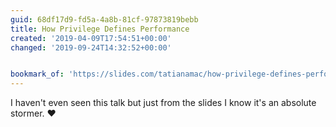 ```yaml
---
guid: 68df17d9-fd5a-4a8b-81cf-97873819bebb
title: How Privilege Defines Performance
created: '2019-04-09T17:54:51+00:00'
changed: '2019-09-24T14:32:52+00:00'


bookmark_of: 'https://slides.com/tatianamac/how-privilege-defines-performance/fullscreen#/'
---
```


I haven't even seen this talk but just from the slides I know it's an absolute stormer. ♥️
